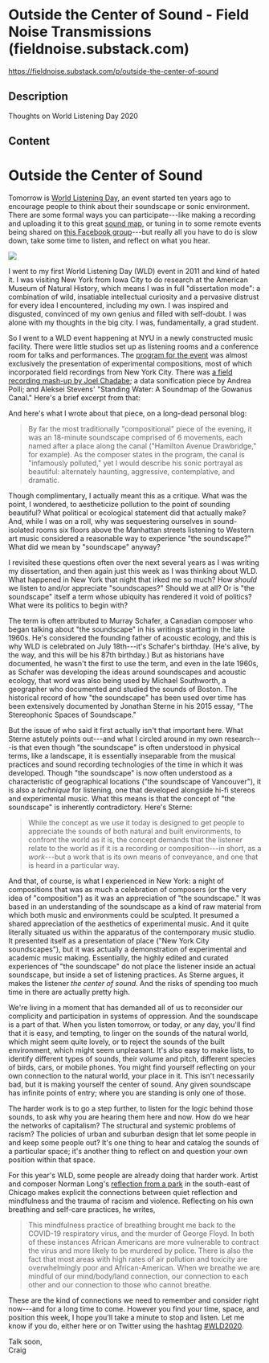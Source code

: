 # Outside the Center of Sound - Field Noise Transmissions (fieldnoise.substack.com)

<https://fieldnoise.substack.com/p/outside-the-center-of-sound>

## Description

Thoughts on World Listening Day 2020

## Content

Outside the Center of Sound
===========================

Tomorrow is [World Listening Day](https://www.worldlisteningproject.org/world-listening-day-2020-the-collective-field/), an event started ten years ago to encourage people to think about their soundscape or sonic environment. There are some formal ways you can participate---like making a recording and uploading it to this great [sound map](https://aporee.org/wld2020/), or tuning in to some remote events being shared on [this Facebook group](https://www.facebook.com/groups/28215489944/?ref=group_header)---but really all you have to do is slow down, take some time to listen, and reflect on what you hear.

[![](https://cdn.substack.com/image/fetch/w_1456,c_limit,f_auto,q_auto:good,fl_progressive:steep/https%3A%2F%2Fbucketeer-e05bbc84-baa3-437e-9518-adb32be77984.s3.amazonaws.com%2Fpublic%2Fimages%2F56242b4f-e3b4-489c-8578-9125d493c3a6_2560x953.jpeg)](https://cdn.substack.com/image/fetch/f_auto,q_auto:good,fl_progressive:steep/https%3A%2F%2Fbucketeer-e05bbc84-baa3-437e-9518-adb32be77984.s3.amazonaws.com%2Fpublic%2Fimages%2F56242b4f-e3b4-489c-8578-9125d493c3a6_2560x953.jpeg)

I went to my first World Listening Day (WLD) event in 2011 and kind of hated it. I was visiting New York from Iowa City to do research at the American Museum of Natural History, which means I was in full "dissertation mode": a combination of wild, insatiable intellectual curiosity and a pervasive distrust for every idea I encountered, including my own. I was inspired and disgusted, convinced of my own genius and filled with self-doubt. I was alone with my thoughts in the big city. I was, fundamentally, a grad student.

So I went to a WLD event happening at NYU in a newly constructed music facility. There were little studios set up as listening rooms and a conference room for talks and performances. The [program for the event](https://fieldnoi.se/3w5) was almost exclusively the presentation of experimental compositions, most of which incorporated field recordings from New York City. There was [a field recording mash-up by Joel Chadabe](https://joelchadabe.net/oneworld1/); a data sonification piece by Andrea Polli; and Aleksei Stevens' "Standing Water: A Soundmap of the Gowanus Canal." Here's a brief excerpt from that:

And here's what I wrote about that piece, on a long-dead personal blog:

> By far the most traditionally "compositional" piece of the evening, it was an 18-minute soundscape comprised of 6 movements, each named after a place along the canal ("Hamilton Avenue Drawbridge," for example). As the composer states in the program, the canal is "infamously polluted," yet I would describe his sonic portrayal as beautiful: alternately haunting, aggressive, contemplative, and dramatic.

Though complimentary, I actually meant this as a critique. What was the point, I wondered, to aestheticize pollution to the point of sounding beautiful? What political or ecological statement did that actually make? And, while I was on a roll, why was sequestering ourselves in sound-isolated rooms six floors above the Manhattan streets listening to Western art music considered a reasonable way to experience "the soundscape?" What did we mean by "soundscape" anyway?

I revisited these questions often over the next several years as I was writing my dissertation, and then again just this week as I was thinking about WLD. What happened in New York that night that irked me so much? How *should* we listen to and/or appreciate "soundscapes?" Should we at all? Or is "the soundscape" itself a term whose ubiquity has rendered it void of politics? What were its politics to begin with?

The term is often attributed to Murray Schafer, a Canadian composer who began talking about "the soundscape" in his writings starting in the late 1960s. He's considered the founding father of acoustic ecology, and this is why WLD is celebrated on July 18th---it's Schafer's birthday. (He's alive, by the way, and this will be his 87th birthday.) But as historians have documented, he wasn't the first to use the term, and even in the late 1960s, as Schafer was developing the ideas around soundscapes and acoustic ecology, that word was also being used by Michael Southworth, a geographer who documented and studied the sounds of Boston. The historical record of how "the soundscape" has been used over time has been extensively documented by Jonathan Sterne in his 2015 essay, "The Stereophonic Spaces of Soundscape."

But the issue of who said it first actually isn't that important here. What Sterne astutely points out---and what I circled around in my own research---is that even though "the soundscape" is often understood in physical terms, like a landscape, it is essentially inseparable from the musical practices and sound recording technologies of the time in which it was developed. Though "the soundscape" is now often understood as a characteristic of geographical locations ("the soundscape of Vancouver"), it is also a *technique* for listening, one that developed alongside hi-fi stereos and experimental music. What this means is that the concept of "the soundscape" is inherently contradictory. Here's Sterne:

> While the concept as we use it today is designed to get people to appreciate the sounds of both natural and built environments, to confront the world as it is, the concept demands that the listener relate to the world as if it is a recording or composition---in short, as a *work*---but a work that is its own means of conveyance, and one that is heard in a particular way.

And that, of course, is what I experienced in New York: a night of compositions that was as much a celebration of composers (or the very idea of "composition") as it was an appreciation of "the soundscape." It was based in an understanding of the soundscape as a kind of raw material from which both music and environments could be sculpted. It presumed a shared appreciation of the aesthetics of experimental music. And it quite literally situated us within the apparatus of the contemporary music studio. It presented itself as a presentation of place ("New York City soundscapes"), but it was actually a demonstration of experimental and academic music making. Essentially, the highly edited and curated experiences of "the soundscape" do not place the listener inside an actual soundscape, but inside a set of listening practices. As Sterne argues, it makes the listener *the center of sound*. And the risks of spending too much time in there are actually pretty high.

We're living in a moment that has demanded all of us to reconsider our complicity and participation in systems of oppression. And the soundscape is a part of that. When you listen tomorrow, or today, or any day, you'll find that it is easy, and tempting, to linger on the sounds of the natural world, which might seem quite lovely, or to reject the sounds of the built environment, which might seem unpleasant. It's also easy to make lists, to identify different types of sounds, their volume and pitch, different species of birds, cars, or mobile phones. You might find yourself reflecting on your own connection to the natural world, your place in it. This isn't necessarily bad, but it is making yourself the center of sound. Any given soundscape has infinite points of entry; where you are standing is only one of those.

The harder work is to go a step further, to listen for the logic behind those sounds, to ask why you are hearing them here and now. How do we hear the networks of capitalism? The structural and systemic problems of racism? The policies of urban and suburban design that let some people in and keep some people out? It's one thing to hear and catalog the sounds of a particular space; it's another thing to reflect on and question your own position within that space.

For this year's WLD, some people are already doing that harder work. Artist and composer Norman Long's [reflection from a park](https://intothebreaks.blogspot.com/2020/06/world-listening-day-2020-collective.html) in the south-east of Chicago makes explicit the connections between quiet reflection and mindfulness and the trauma of racism and violence. Reflecting on his own breathing and self-care practices, he writes,

> This mindfulness practice of breathing brought me back to the COVID-19 respiratory virus, and the murder of George Floyd. In both of these instances African Americans are more vulnerable to contract the virus and more likely to be murdered by police. There is also the fact that most areas with high rates of air pollution and toxicity are overwhelmingly poor and African-American. When we breathe we are mindful of our mind/body/land connection, our connection to each other and our connection to those who cannot breathe.

These are the kind of connections we need to remember and consider right now---and for a long time to come. However you find your time, space, and position this week, I hope you'll take a minute to stop and listen. Let me know if you do, either here or on Twitter using the hashtag [\#WLD2020](https://twitter.com/hashtag/WLD2020).

Talk soon,\
Craig
